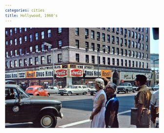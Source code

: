 ```yaml
---
categories: cities
title: Hollywood, 1960's
---
```


![LA1](https://raw.githubusercontent.com/muneer78/muneer78.github.io/master/images/LA1.jpg)



